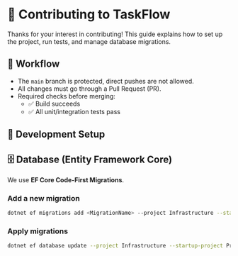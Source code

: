 ﻿# 🤝 Contributing to TaskFlow

Thanks for your interest in contributing! This guide explains how to set up the project, run tests, and manage database migrations.

## 🚀 Workflow
- The `main` branch is protected, direct pushes are not allowed.  
- All changes must go through a Pull Request (PR).  
- Required checks before merging:
  - ✅ Build succeeds  
  - ✅ All unit/integration tests pass   

## 🔧 Development Setup

## 🗄️ Database (Entity Framework Core)
We use **EF Core Code-First Migrations**.

### Add a new migration
```bash
dotnet ef migrations add <MigrationName> --project Infrastructure --startup-project Presentation
```

### Apply migrations
```bash
dotnet ef database update --project Infrastructure --startup-project Presentation
```
